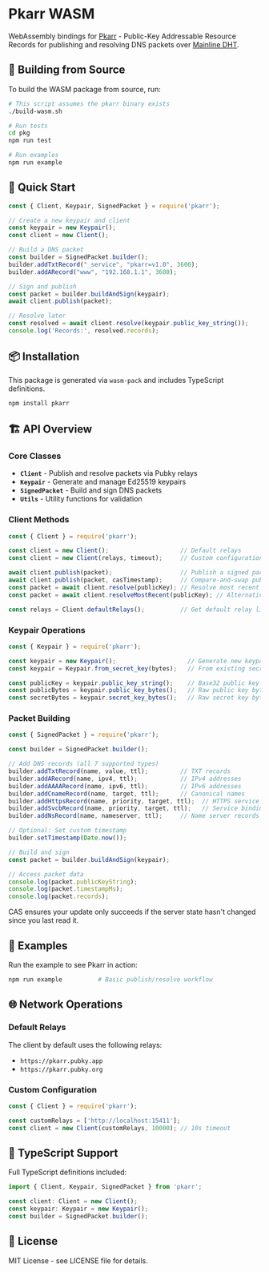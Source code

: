 # Pkarr WASM

WebAssembly bindings for [Pkarr](https://pkarr.org) - Public-Key Addressable Resource Records for publishing and resolving DNS packets over [Mainline DHT](https://github.com/Pubky/mainline).

## 🔨 Building from Source

To build the WASM package from source, run:

```bash
# This script assumes the pkarr binary exists
./build-wasm.sh

# Run tests
cd pkg
npm run test

# Run examples
npm run example
```

## 🚀 Quick Start

```javascript
const { Client, Keypair, SignedPacket } = require('pkarr');

// Create a new keypair and client
const keypair = new Keypair();
const client = new Client();

// Build a DNS packet
const builder = SignedPacket.builder();
builder.addTxtRecord("_service", "pkarr=v1.0", 3600);
builder.addARecord("www", "192.168.1.1", 3600);

// Sign and publish
const packet = builder.buildAndSign(keypair);
await client.publish(packet);

// Resolve later
const resolved = await client.resolve(keypair.public_key_string());
console.log('Records:', resolved.records);
```

## 📦 Installation

This package is generated via `wasm-pack` and includes TypeScript definitions.

```bash
npm install pkarr
```

## 🏗️ API Overview

### Core Classes

- **`Client`** - Publish and resolve packets via Pubky relays
- **`Keypair`** - Generate and manage Ed25519 keypairs
- **`SignedPacket`** - Build and sign DNS packets
- **`Utils`** - Utility functions for validation

### Client Methods

```javascript
const { Client } = require('pkarr');

const client = new Client();                    // Default relays
const client = new Client(relays, timeout);     // Custom configuration

await client.publish(packet);                   // Publish a signed packet
await client.publish(packet, casTimestamp);     // Compare-and-swap publish
const packet = await client.resolve(publicKey); // Resolve most recent packet
const packet = await client.resolveMostRecent(publicKey); // Alternative resolve method

const relays = Client.defaultRelays();          // Get default relay list
```

### Keypair Operations

```javascript
const { Keypair } = require('pkarr');

const keypair = new Keypair();                    // Generate new keypair
const keypair = Keypair.from_secret_key(bytes);   // From existing secret

const publicKey = keypair.public_key_string();    // Base32 public key
const publicBytes = keypair.public_key_bytes();   // Raw public key bytes
const secretBytes = keypair.secret_key_bytes();   // Raw secret key bytes
```

### Packet Building

```javascript
const { SignedPacket } = require('pkarr');

const builder = SignedPacket.builder();

// Add DNS records (all 7 supported types)
builder.addTxtRecord(name, value, ttl);         // TXT records
builder.addARecord(name, ipv4, ttl);            // IPv4 addresses
builder.addAAAARecord(name, ipv6, ttl);         // IPv6 addresses
builder.addCnameRecord(name, target, ttl);      // Canonical names
builder.addHttpsRecord(name, priority, target, ttl);  // HTTPS service records
builder.addSvcbRecord(name, priority, target, ttl);   // Service binding records
builder.addNsRecord(name, nameserver, ttl);     // Name server records

// Optional: Set custom timestamp
builder.setTimestamp(Date.now());

// Build and sign
const packet = builder.buildAndSign(keypair);

// Access packet data
console.log(packet.publicKeyString);
console.log(packet.timestampMs);
console.log(packet.records);
```

CAS ensures your update only succeeds if the server state hasn't changed since you last read it.

## 🧪 Examples

Run the example to see Pkarr in action:

```bash
npm run example          # Basic publish/resolve workflow
```

## 🌐 Network Operations

### Default Relays

The client by default uses the following relays:
- `https://pkarr.pubky.app`
- `https://pkarr.pubky.org`

### Custom Configuration

```javascript
const { Client } = require('pkarr');

const customRelays = ['http://localhost:15411'];
const client = new Client(customRelays, 10000); // 10s timeout
```

## 🔧 TypeScript Support

Full TypeScript definitions included:

```typescript
import { Client, Keypair, SignedPacket } from 'pkarr';

const client: Client = new Client();
const keypair: Keypair = new Keypair();
const builder = SignedPacket.builder();
```

## 📄 License

MIT License - see LICENSE file for details.
